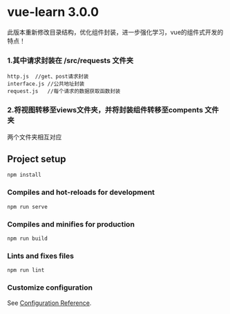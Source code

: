 # vue-learn 3.0.0
此版本重新修改目录结构，优化组件封装，进一步强化学习，vue的组件式开发的特点！
### 1.其中请求封装在 /src/requests 文件夹
```
http.js  //get、post请求封装
interface.js //公共地址封装
request.js   //每个请求的数据获取函数封装
```
### 2.将视图转移至views文件夹，并将封装组件转移至compents 文件夹
两个文件夹相互对应


## Project setup
```
npm install
```

### Compiles and hot-reloads for development
```
npm run serve
```

### Compiles and minifies for production
```
npm run build
```

### Lints and fixes files
```
npm run lint
```

### Customize configuration
See [Configuration Reference](https://cli.vuejs.org/config/).
